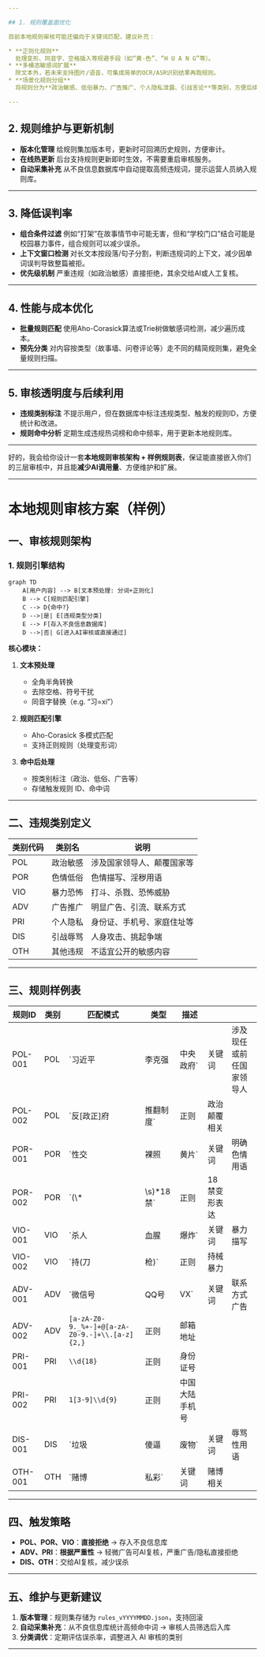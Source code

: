 ```yaml
---

## 1. 规则覆盖面优化

目前本地规则审核可能还偏向于关键词匹配，建议补充：

* **正则化规则**
  处理变形、同音字、空格插入等规避手段（如“黄-色”、“H U A N G”等）。
* **多模态敏感词扩展**
  除文本外，若未来支持图片/语音，可集成简单的OCR/ASR识别结果再跑规则。
* **场景化规则分组**
  将规则分为**政治敏感、低俗暴力、广告推广、个人隐私泄露、引战言论**等类别，方便后续统计和调优。

---
```


## 2. 规则维护与更新机制

* **版本化管理**
  给规则集加版本号，更新时可回溯历史规则，方便审计。
* **在线热更新**
  后台支持规则更新即时生效，不需要重启审核服务。
* **自动采集补充**
  从不良信息数据库中自动提取高频违规词，提示运营人员纳入规则库。

---

## 3. 降低误判率

* **组合条件过滤**
  例如“打架”在故事情节中可能无害，但和“学校门口”结合可能是校园暴力事件，组合规则可以减少误杀。
* **上下文窗口检测**
  对长文本按段落/句子分割，判断违规词的上下文，减少因单词误判导致整篇被拒。
* **优先级机制**
  严重违规（如政治敏感）直接拒绝，其余交给AI或人工复核。

---

## 4. 性能与成本优化

* **批量规则匹配**
  使用Aho-Corasick算法或Trie树做敏感词检测，减少遍历成本。
* **预先分类**
  对内容按类型（故事墙、问卷评论等）走不同的精简规则集，避免全量规则扫描。

---

## 5. 审核透明度与后续利用

* **违规类别标注**
  不提示用户，但在数据库中标注违规类型、触发的规则ID，方便统计和改进。
* **规则命中分析**
  定期生成违规热词榜和命中频率，用于更新本地规则库。

---
好的，我会给你设计一套**本地规则审核架构 + 样例规则表**，保证能直接嵌入你们的三层审核中，并且能**减少AI调用量**、方便维护和扩展。

---

# 本地规则审核方案（样例）

## 一、审核规则架构

### 1. 规则引擎结构

```mermaid
graph TD
    A[用户内容] --> B[文本预处理: 分词+正则化]
    B --> C[规则匹配引擎]
    C --> D{命中?}
    D -->|是| E[违规类型分类]
    E --> F[存入不良信息数据库]
    D -->|否| G[进入AI审核或直接通过]
```

**核心模块：**

1. **文本预处理**

   * 全角半角转换
   * 去除空格、符号干扰
   * 同音字替换（e.g. “习=xi”）
2. **规则匹配引擎**

   * Aho-Corasick 多模式匹配
   * 支持正则规则（处理变形词）
3. **命中后处理**

   * 按类别标注（政治、低俗、广告等）
   * 存储触发规则 ID、命中词

---

## 二、违规类别定义

| 类别代码 | 类别名  | 说明            |
| ---- | ---- | ------------- |
| POL  | 政治敏感 | 涉及国家领导人、颠覆国家等 |
| POR  | 色情低俗 | 色情描写、淫秽用语     |
| VIO  | 暴力恐怖 | 打斗、杀戮、恐怖威胁    |
| ADV  | 广告推广 | 明显广告、引流、联系方式  |
| PRI  | 个人隐私 | 身份证、手机号、家庭住址等 |
| DIS  | 引战辱骂 | 人身攻击、挑起争端     |
| OTH  | 其他违规 | 不适宜公开的敏感内容    |

---

## 三、规则样例表

| 规则ID    | 类别  | 匹配模式                                           | 类型         | 描述      |         |              |
| ------- | --- | ---------------------------------------------- | ---------- | ------- | ------- | ------------ |
| POL-001 | POL | \`习近平                                          | 李克强        | 中央政府\`  | 关键词     | 涉及现任或前任国家领导人 |
| POL-002 | POL | \`反\[政正]府                                      | 推翻制度\`     | 正则      | 政治颠覆相关  |              |
| POR-001 | POR | \`性交                                           | 裸照         | 黄片\`    | 关键词     | 明确色情用语       |
| POR-002 | POR | \`(\\\*                                        | \s)\*18禁\` | 正则      | 18禁变形表达 |              |
| VIO-001 | VIO | \`杀人                                           | 血腥         | 爆炸\`    | 关键词     | 暴力描写         |
| VIO-002 | VIO | \`持(刀                                          | 枪)\`       | 正则      | 持械暴力    |              |
| ADV-001 | ADV | \`微信号                                          | QQ号        | VX\`    | 关键词     | 联系方式广告       |
| ADV-002 | ADV | `[a-zA-Z0-9._%+-]+@[a-zA-Z0-9.-]+\\.[a-z]{2,}` | 正则         | 邮箱地址    |         |              |
| PRI-001 | PRI | `\\d{18}`                                      | 正则         | 身份证号    |         |              |
| PRI-002 | PRI | `1[3-9]\\d{9}`                                 | 正则         | 中国大陆手机号 |         |              |
| DIS-001 | DIS | \`垃圾                                           | 傻逼         | 废物\`    | 关键词     | 辱骂性用语        |
| OTH-001 | OTH | \`赌博                                           | 私彩\`       | 关键词     | 赌博相关    |              |

---

## 四、触发策略

* **POL、POR、VIO**：**直接拒绝** → 存入不良信息库
* **ADV、PRI**：**根据严重性** → 轻微广告可AI复核，严重广告/隐私直接拒绝
* **DIS、OTH**：交给AI复核，减少误杀

---

## 五、维护与更新建议

1. **版本管理**：规则集存储为 `rules_vYYYYMMDD.json`，支持回滚
2. **自动采集补充**：从不良信息库统计高频命中词 → 审核人员筛选后入库
3. **分类调优**：定期评估误杀率，调整进入 AI 审核的类别

---